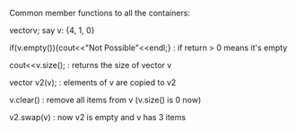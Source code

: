 Common member functions to all the containers:

vector<int>v;
say v: {4, 1, 0}

if(v.empty()){cout<<"Not Possible"<<endl;}	: if return > 0 means it's empty

cout<<v.size();					: returns the size of vector v

vector<int> v2(v);				: elements of v are copied to v2

v.clear()					: remove all items from v (v.size() is 0 now)

v2.swap(v)					: now v2 is empty and v has 3 items

